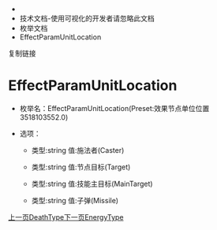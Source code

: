   * [](/)
  * 技术文档-使用可视化的开发者请忽略此文档
  * 枚举文档
  * EffectParamUnitLocation

复制链接

# EffectParamUnitLocation

  * 枚举名：EffectParamUnitLocation(Preset:效果节点单位位置3518103552.0)

  * 选项：

    * 类型:string 值:施法者(Caster)

    * 类型:string 值:节点目标(Target)

    * 类型:string 值:技能主目标(MainTarget)

    * 类型:string 值:子弹(Missile)

[上一页DeathType](/技术文档/枚举文档/DeathType)[下一页EnergyType](/技术文档/枚举文档/EnergyType)


